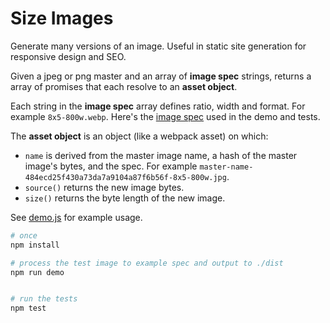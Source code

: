 # Size Images

Generate many versions of an image. Useful in static site generation for
responsive design and SEO.

Given a jpeg or png master and an array of **image spec** strings, returns a
array of promises that each resolve to an **asset object**.

Each string in the **image spec** array defines ratio, width and format. For
example `8x5-800w.webp`. Here's the [image
spec](./test/fixtures/image-spec.json) used in the demo and tests.

The **asset object** is an object (like a webpack asset) on which:
- `name` is derived from the master image name, a hash of the master image's
  bytes, and the spec. For example
  `master-name-484ecd25f430a73da7a9104a87f6b56f-8x5-800w.jpg`.
- `source()` returns the new image bytes.
- `size()` returns the byte length of the new image.

See [demo.js](./demo.js) for example usage.

```bash
# once
npm install

# process the test image to example spec and output to ./dist 
npm run demo


# run the tests
npm test
```